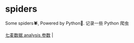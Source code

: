 # spiders
Some spiders🕷️, Powered by Python🐍. 记录一些 Python 爬虫

[七麦数据 analysis 参数](https://github.com/wbt5/spiders/blob/main/qimai/qimai_analysis.py) |